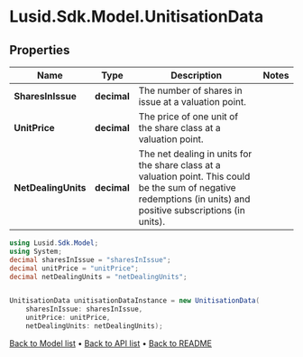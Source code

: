 # Lusid.Sdk.Model.UnitisationData

## Properties

Name | Type | Description | Notes
------------ | ------------- | ------------- | -------------
**SharesInIssue** | **decimal** | The number of shares in issue at a valuation point. | 
**UnitPrice** | **decimal** | The price of one unit of the share class at a valuation point. | 
**NetDealingUnits** | **decimal** | The net dealing in units for the share class at a valuation point. This could be the sum of negative redemptions (in units) and positive subscriptions (in units). | 

```csharp
using Lusid.Sdk.Model;
using System;
decimal sharesInIssue = "sharesInIssue";
decimal unitPrice = "unitPrice";
decimal netDealingUnits = "netDealingUnits";


UnitisationData unitisationDataInstance = new UnitisationData(
    sharesInIssue: sharesInIssue,
    unitPrice: unitPrice,
    netDealingUnits: netDealingUnits);
```

[Back to Model list](../README.md#documentation-for-models) &#8226; [Back to API list](../README.md#documentation-for-api-endpoints) &#8226; [Back to README](../README.md)

